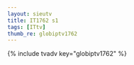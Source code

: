 ```yaml
--- 
layout: sieutv
title: IT1762 s1
tags: [ITtv]
thumb_re: globiptv1762
---
```

{% include tvadv key="globiptv1762" %} 
